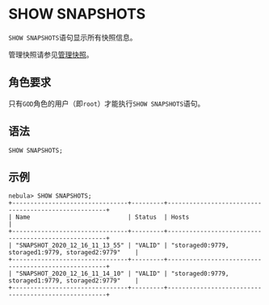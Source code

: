 # SHOW SNAPSHOTS

`SHOW SNAPSHOTS`语句显示所有快照信息。

管理快照请参见[管理快照](../../../7.data-security/3.manage-snapshot.md)。

## 角色要求

只有`GOD`角色的用户（即`root`）才能执行`SHOW SNAPSHOTS`语句。

## 语法

```ngql
SHOW SNAPSHOTS;
```

## 示例

```ngql
nebula> SHOW SNAPSHOTS;
+--------------------------------+---------+-----------------------------------------------------+
| Name                           | Status  | Hosts                                               |
+--------------------------------+---------+-----------------------------------------------------+
| "SNAPSHOT_2020_12_16_11_13_55" | "VALID" | "storaged0:9779, storaged1:9779, storaged2:9779"    |
+--------------------------------+---------+-----------------------------------------------------+
| "SNAPSHOT_2020_12_16_11_14_10" | "VALID" | "storaged0:9779, storaged1:9779, storaged2:9779"    |
+--------------------------------+---------+-----------------------------------------------------+
```